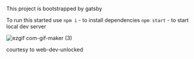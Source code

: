 

This project is bootstrapped by gatsby

To run this started use
`npm i` - to install dependencies
`npm start` - to start local dev server


![ezgif com-gif-maker (3)](https://user-images.githubusercontent.com/75828535/117927715-3a156600-b318-11eb-983b-ae656276dbb3.gif)


courtesy to web-dev-unlocked
